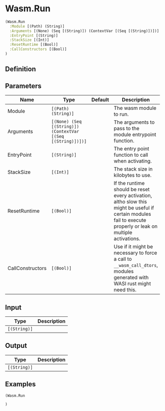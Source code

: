 # Wasm.Run

```clojure
(Wasm.Run
  :Module [(Path) (String)]
  :Arguments [(None) (Seq [(String)]) (ContextVar [(Seq [(String)])])]
  :EntryPoint [(String)]
  :StackSize [(Int)]
  :ResetRuntime [(Bool)]
  :CallConstructors [(Bool)]
)
```

## Definition


## Parameters
| Name | Type | Default | Description |
|------|------|---------|-------------|
| Module | `[(Path) (String)]` |  | The wasm module to run. |
| Arguments | `[(None) (Seq [(String)]) (ContextVar [(Seq [(String)])])]` |  | The arguments to pass to the module entrypoint function. |
| EntryPoint | `[(String)]` |  | The entry point function to call when activating. |
| StackSize | `[(Int)]` |  | The stack size in kilobytes to use. |
| ResetRuntime | `[(Bool)]` |  | If the runtime should be reset every activation, altho slow this might be useful if certain modules fail to execute properly or leak on multiple activations. |
| CallConstructors | `[(Bool)]` |  | Use if it might be necessary to force a call to `__wasm_call_dtors`, modules generated with WASI rust might need this. |


## Input
| Type | Description |
|------|-------------|
| `[(String)]` |  |


## Output
| Type | Description |
|------|-------------|
| `[(String)]` |  |


## Examples

```clojure
(Wasm.Run

)
```
